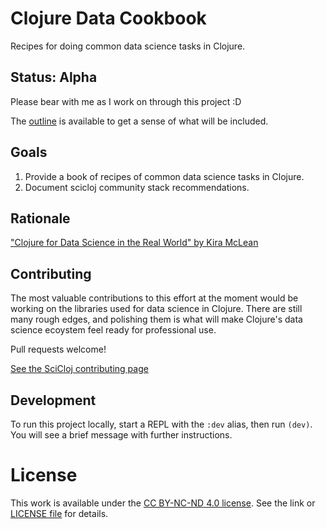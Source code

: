 # Clojure Data Cookbook

Recipes for doing common data science tasks in Clojure.

## Status: Alpha

Please bear with me as I work on through this project :D

The [outline](https://github.com/scicloj/clojure-data-cookbook/blob/main/outline-draft.md) is available to get a sense of what will be included.

## Goals

1. Provide a book of recipes of common data science tasks in Clojure.
2. Document scicloj community stack recommendations.

## Rationale

["Clojure for Data Science in the Real World" by Kira McLean](https://www.youtube.com/watch?v=MguatDl5u2Q)

## Contributing

The most valuable contributions to this effort at the moment would be working on the libraries used for data science in Clojure. There are still many rough edges, and polishing them is what will make Clojure's data science ecoystem feel ready for professional use.

Pull requests welcome!

[See the SciCloj contributing page](https://scicloj.github.io/blog-test/pages/contributing/)

## Development

To run this project locally, start a REPL with the `:dev` alias, then run `(dev)`. You will see a brief message with further instructions.

# License

This work is available under the [CC BY-NC-ND 4.0 license](https://creativecommons.org/licenses/by-nc-nd/4.0/). See the link or [LICENSE file](./LICENSE) for details.
